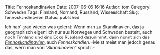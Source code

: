 Title: Fennoskandinavien
Date: 2007-06-06 16:16
Author: tom
Category: Schweden
Tags: Finnland, Norrland, Russland, Wissenschaft
Slug: fennoskandinavien
Status: published

Ich hab’ grad wieder was gelernt: Wenn man zu Skandinavien, das ja
geographisch eigentlich nur aus Norwegen und Schweden besteht, auch noch
Finnland und eine Ecke Russland dazunimmt, dann nennt sich das
[*Fennoskandinavien*](http://de.wikipedia.org/wiki/Fennoskandinavien),
auch *Fennoskandien*. -Meist meint man jedoch genau das, wenn man von
“*Skandinavien*” spricht.-

